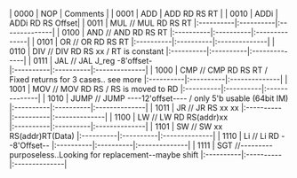 |   0000    |   NOP     |   Comments    |
|   0001	|   ADD     | ADD RD RS	RT  |
|   0010	|   ADDi    | ADDi RD RS Offset|
|   0011	|   MUL	// MUL	RD	RS	RT
|:----------|:----------|:--------------|
|   0100	|   AND	// AND	RD	RS	RT
|:----------|:----------|:--------------|
|   0101	|   OR	// OR	RD	RS	RT
|:----------|:----------|:--------------|
|   0110	|   DIV	// DIV	RD	RS	xx	/ RT is constant
|:----------|:----------|:--------------|
|   0111	|   JAL	// JAL	J_reg	-8'offset-	
|:----------|:----------|:--------------|
|   1000	|   CMP	// CMP	RD	RS	RT	/ Fixed returns for 3 cases.. see more
|:----------|:----------|:--------------|
|   1001	|   MOV	// MOV	RD	RS		/ RS is moved to RD
|:----------|:----------|:--------------|
|   1010	|   JUMP	// JUMP	----12'offset----	/ only 5'b usable (64bit IM)
|:----------|:----------|:--------------|
|   1011	|   JR	// JR	RS	xx	xx
|:----------|:----------|:--------------|
|   1100	|   LW	// LW	RD	RS(addr)xx	
|:----------|:----------|:--------------|
|   1101	|   SW	// SW	xx	RS(addr)RT(Data)
|:----------|:----------|:--------------|
|   1110	|   Li	// Li	RD	--8'Offset--
|:----------|:----------|:--------------|
|   1111	|   SGT	//---------purposeless..Looking for replacement--maybe shift
|:----------|:----------|:--------------|
